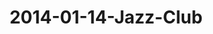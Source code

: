 ---
layout: blog
title: 2014-01-14-Jazz-Club
category: blog
lat: 18.79532
lng: 98.98672
image: https://s3-us-west-2.amazonaws.com/travels2013/2014-01-14 07:02:58 PST.jpg
observation: 20140114070258PST
---